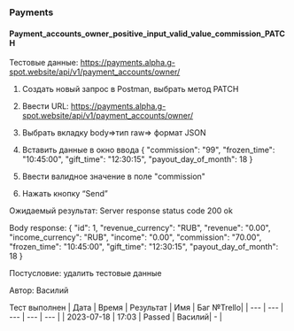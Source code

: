 ### Payments
#### Payment_accounts_owner_positive_input_valid_value_commission_PATCH

Тестовые данные: https://payments.alpha.g-spot.website/api/v1/payment_accounts/owner/


1. Создать новый запрос в Postman, выбрать метод PATCH

2. Ввести URL: https://payments.alpha.g-spot.website/api/v1/payment_accounts/owner/

3. Выбрать вкладку body=>тип raw=> формат JSON

4. Вставить данные в окно ввода
{
  "commission": "99",
  "frozen_time": "10:45:00",
  "gift_time": "12:30:15",
  "payout_day_of_month": 18
}

5. Ввести валидное значение в поле "commission"

6. Нажать кнопку “Send”

Ожидаемый результат: Server response status code 200 ok

Body response:
{
    "id": 1,
    "revenue_currency": "RUB",
    "revenue": "0.00",
    "income_currency": "RUB",
    "income": "0.00",
    "commission": "70.00",
    "frozen_time": "10:45:00",
    "gift_time": "12:30:15",
    "payout_day_of_month": 18
}

Постусловие: удалить тестовые данные

Автор: Василий

Тест выполнен
|     Дата    | Время | Результат |   Имя  | Баг №Trello|
|     ---     |  ---  |    ---    |   ---  |    ---     |
|  2023-07-18 | 17:03 |   Passed  | Василий|     -      | 